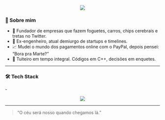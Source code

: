 <h1 align="center">
  <img src="https://capsule-render.vercel.app/api?type=speech&height=300&color=c9a500&text=SrStokovich">


### 🤖 Sobre mim

- 🌌 Fundador de empresas que fazem foguetes, carros, chips cerebrais e tretas no Twitter.
- 🧠 Ex-engenheiro, atual demiurgo de startups e timelines.
- 📈 Mudei o mundo dos pagamentos online com o PayPal, depois pensei: “Bora pra Marte?”
- 💬 Tuiteiro em tempo integral. Códigos em C++, decisões em enquetes.

---

### 🛠️ Tech Stack

-<p align="center">
  <a href="https://skillicons.dev">
    <img src="https://skillicons.dev/icons?i=aws,azure,linux,nginx,ubuntu,discord," />
  </a>
</p>

---

> “O céu será nosso quando chegamos lá.”

